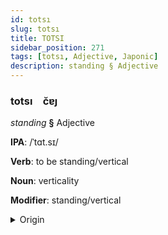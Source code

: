 ```yaml
---
id: totsı
slug: totsı
title: TOTSI
sidebar_position: 271
tags: [totsı, Adjective, Japonic]
description: standing § Adjective
---
```


### totsı&emsp;<span kind="abugida">c̆ɐȷ</span>

*standing* **§** Adjective

**IPA**: /ˈtɑt.sɪ/

**Verb**: to be standing/vertical

**Noun**: verticality

**Modifier**: standing/vertical

<details>
    <summary>Origin</summary>
    Japanese 立つ tatsu [ta̠t͡sɨᵝ]<br/>
    <em>Japonic Language Family</em>
</details>